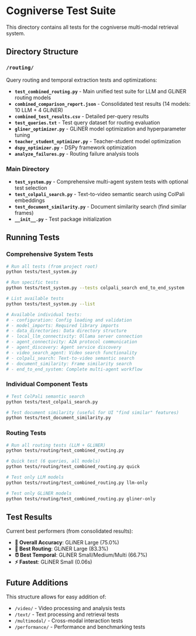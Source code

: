 # Cogniverse Test Suite

This directory contains all tests for the cogniverse multi-modal retrieval system.

## Directory Structure

### `/routing/` 
Query routing and temporal extraction tests and optimizations:
- **`test_combined_routing.py`** - Main unified test suite for LLM and GLiNER routing models
- **`combined_comparison_report.json`** - Consolidated test results (14 models: 10 LLM + 4 GLiNER)
- **`combined_test_results.csv`** - Detailed per-query results
- **`test_queries.txt`** - Test query dataset for routing evaluation
- **`gliner_optimizer.py`** - GLiNER model optimization and hyperparameter tuning
- **`teacher_student_optimizer.py`** - Teacher-student model optimization
- **`dspy_optimizer.py`** - DSPy framework optimization
- **`analyze_failures.py`** - Routing failure analysis tools

### Main Directory
- **`test_system.py`** - Comprehensive multi-agent system tests with optional test selection
- **`test_colpali_search.py`** - Text-to-video semantic search using ColPali embeddings
- **`test_document_similarity.py`** - Document similarity search (find similar frames)
- **`__init__.py`** - Test package initialization

## Running Tests

### Comprehensive System Tests
```bash
# Run all tests (from project root)
python tests/test_system.py

# Run specific tests
python tests/test_system.py --tests colpali_search end_to_end_system

# List available tests
python tests/test_system.py --list

# Available individual tests:
# - configuration: Config loading and validation
# - model_imports: Required library imports
# - data_directories: Data directory structure
# - local_llm_connectivity: Ollama server connection
# - agent_connectivity: A2A protocol communication
# - agent_discovery: Agent service discovery
# - video_search_agent: Video search functionality
# - colpali_search: Text-to-video semantic search
# - document_similarity: Frame similarity search
# - end_to_end_system: Complete multi-agent workflow
```

### Individual Component Tests
```bash
# Test ColPali semantic search
python tests/test_colpali_search.py

# Test document similarity (useful for UI "find similar" features)
python tests/test_document_similarity.py
```

### Routing Tests
```bash
# Run all routing tests (LLM + GLiNER)
python tests/routing/test_combined_routing.py

# Quick test (6 queries, all models)
python tests/routing/test_combined_routing.py quick

# Test only LLM models
python tests/routing/test_combined_routing.py llm-only

# Test only GLiNER models  
python tests/routing/test_combined_routing.py gliner-only
```

## Test Results

Current best performers (from consolidated results):
- **🥇 Overall Accuracy**: GLiNER Large (75.0%)
- **🎯 Best Routing**: GLiNER Large (83.3%) 
- **⏰ Best Temporal**: GLiNER Small/Medium/Multi (66.7%)
- **⚡ Fastest**: GLiNER Small (0.06s)

## Future Additions

This structure allows for easy addition of:
- `/video/` - Video processing and analysis tests
- `/text/` - Text processing and retrieval tests  
- `/multimodal/` - Cross-modal interaction tests
- `/performance/` - Performance and benchmarking tests 